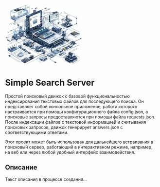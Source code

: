 <img src="https://github.com/greyshaman/simple-search-server/raw/refs/heads/master/images/orig%20-%202024-09-26T112502.725.webp" width="50%">

# Simple Search Server

Простой поисковый движок с базовой функциональностью индексирования текстовых файлов для последующего поиска. Он представляет собой консольное приложение, работа которого настраивается при помощи конфигурационного файла config.json, а поисковые запросы предоставляются при помощи файла requests.json. После индексации файлов с текстовой информацией и считывания поисковых запросов, движок генерирует answers.json с соответствующими ответами.


Этот проект может быть использован для дальнейшего встраивания в поисковый сервер, работающий в интерактивном режиме, например, на веб или через любой удобный интерфейс взаимодействия.

## Описание 

Текст описания в процессе создания...
